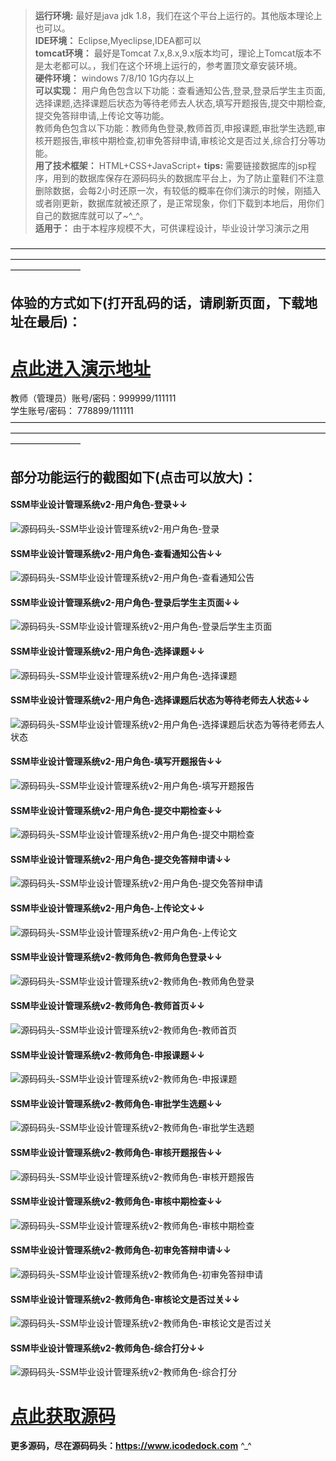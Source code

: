 >  **运行环境:** 最好是java jdk 1.8，我们在这个平台上运行的。其他版本理论上也可以。  
>  **IDE环境：** Eclipse,Myeclipse,IDEA都可以  
>  **tomcat环境：** 最好是Tomcat 7.x,8.x,9.x版本均可，理论上Tomcat版本不是太老都可以。，我们在这个环境上运行的，参考置顶文章安装环境。  
>  **硬件环境：** windows 7/8/10 1G内存以上  
>  **可以实现：** 
用户角色包含以下功能：查看通知公告,登录,登录后学生主页面,选择课题,选择课题后状态为等待老师去人状态,填写开题报告,提交中期检查,提交免答辩申请,上传论文等功能。  
教师角色包含以下功能：教师角色登录,教师首页,申报课题,审批学生选题,审核开题报告,审核中期检查,初审免答辩申请,审核论文是否过关,综合打分等功能。  
>  **用了技术框架：** HTML+CSS+JavaScript+
>  **tips:** 需要链接数据库的jsp程序，用到的数据库保存在源码码头的数据库平台上，为了防止童鞋们不注意删除数据，会每2小时还原一次，有较低的概率在你们演示的时候，刚插入或者刚更新，数据库就被还原了，是正常现象，你们下载到本地后，用你们自己的数据库就可以了~^_^。  
>  **适用于：** 由于本程序规模不大，可供课程设计，毕业设计学习演示之用  
  

————————————————————————————————————————————————————————————————————————————————
## 体验的方式如下(打开乱码的话，请刷新页面，下载地址在最后)：  
# <a  rel="nofollow"  href="http://demo.icodedock.com/graduation" target="_blank"><u>点此进入演示地址</u></a>
教师（管理员）账号/密码：999999/111111  
学生账号/密码： 778899/111111  
————————————————————————————————————————————————————————————————————————————————
## 部分功能运行的截图如下(点击可以放大)：
#### SSM毕业设计管理系统v2-用户角色-登录↓↓
![源码码头-SSM毕业设计管理系统v2-用户角色-登录](http://images.icodedock.com/JAVA/JAVAEE/SSM%E6%AF%95%E4%B8%9A%E8%AE%BE%E8%AE%A1%E7%AE%A1%E7%90%86%E7%B3%BB%E7%BB%9Fv2/%E7%94%A8%E6%88%B7%E8%A7%92%E8%89%B2/%E7%99%BB%E5%BD%95.png?imageView2/0/format/jpg/interlace/1/q/100|watermark/1/image/aHR0cDovL2ltYWdlcy5pY29kZWRvY2suY29tL21hcmsucG5n/dissolve/80/gravity/SouthEast/dx/10/dy/10|imageslim)
#### SSM毕业设计管理系统v2-用户角色-查看通知公告↓↓
![源码码头-SSM毕业设计管理系统v2-用户角色-查看通知公告](http://images.icodedock.com/JAVA/JAVAEE/SSM%E6%AF%95%E4%B8%9A%E8%AE%BE%E8%AE%A1%E7%AE%A1%E7%90%86%E7%B3%BB%E7%BB%9Fv2/%E7%94%A8%E6%88%B7%E8%A7%92%E8%89%B2/%E6%9F%A5%E7%9C%8B%E9%80%9A%E7%9F%A5%E5%85%AC%E5%91%8A.png?imageView2/0/format/jpg/interlace/1/q/100|watermark/1/image/aHR0cDovL2ltYWdlcy5pY29kZWRvY2suY29tL21hcmsucG5n/dissolve/80/gravity/SouthEast/dx/10/dy/10|imageslim)
#### SSM毕业设计管理系统v2-用户角色-登录后学生主页面↓↓
![源码码头-SSM毕业设计管理系统v2-用户角色-登录后学生主页面](http://images.icodedock.com/JAVA/JAVAEE/SSM%E6%AF%95%E4%B8%9A%E8%AE%BE%E8%AE%A1%E7%AE%A1%E7%90%86%E7%B3%BB%E7%BB%9Fv2/%E7%94%A8%E6%88%B7%E8%A7%92%E8%89%B2/%E7%99%BB%E5%BD%95%E5%90%8E%E5%AD%A6%E7%94%9F%E4%B8%BB%E9%A1%B5%E9%9D%A2.png?imageView2/0/format/jpg/interlace/1/q/100|watermark/1/image/aHR0cDovL2ltYWdlcy5pY29kZWRvY2suY29tL21hcmsucG5n/dissolve/80/gravity/SouthEast/dx/10/dy/10|imageslim)
#### SSM毕业设计管理系统v2-用户角色-选择课题↓↓
![源码码头-SSM毕业设计管理系统v2-用户角色-选择课题](http://images.icodedock.com/JAVA/JAVAEE/SSM%E6%AF%95%E4%B8%9A%E8%AE%BE%E8%AE%A1%E7%AE%A1%E7%90%86%E7%B3%BB%E7%BB%9Fv2/%E7%94%A8%E6%88%B7%E8%A7%92%E8%89%B2/%E9%80%89%E6%8B%A9%E8%AF%BE%E9%A2%98.png?imageView2/0/format/jpg/interlace/1/q/100|watermark/1/image/aHR0cDovL2ltYWdlcy5pY29kZWRvY2suY29tL21hcmsucG5n/dissolve/80/gravity/SouthEast/dx/10/dy/10|imageslim)
#### SSM毕业设计管理系统v2-用户角色-选择课题后状态为等待老师去人状态↓↓
![源码码头-SSM毕业设计管理系统v2-用户角色-选择课题后状态为等待老师去人状态](http://images.icodedock.com/JAVA/JAVAEE/SSM%E6%AF%95%E4%B8%9A%E8%AE%BE%E8%AE%A1%E7%AE%A1%E7%90%86%E7%B3%BB%E7%BB%9Fv2/%E7%94%A8%E6%88%B7%E8%A7%92%E8%89%B2/%E9%80%89%E6%8B%A9%E8%AF%BE%E9%A2%98%E5%90%8E%E7%8A%B6%E6%80%81%E4%B8%BA%E7%AD%89%E5%BE%85%E8%80%81%E5%B8%88%E5%8E%BB%E4%BA%BA%E7%8A%B6%E6%80%81.png?imageView2/0/format/jpg/interlace/1/q/100|watermark/1/image/aHR0cDovL2ltYWdlcy5pY29kZWRvY2suY29tL21hcmsucG5n/dissolve/80/gravity/SouthEast/dx/10/dy/10|imageslim)
#### SSM毕业设计管理系统v2-用户角色-填写开题报告↓↓
![源码码头-SSM毕业设计管理系统v2-用户角色-填写开题报告](http://images.icodedock.com/JAVA/JAVAEE/SSM%E6%AF%95%E4%B8%9A%E8%AE%BE%E8%AE%A1%E7%AE%A1%E7%90%86%E7%B3%BB%E7%BB%9Fv2/%E7%94%A8%E6%88%B7%E8%A7%92%E8%89%B2/%E5%A1%AB%E5%86%99%E5%BC%80%E9%A2%98%E6%8A%A5%E5%91%8A.png?imageView2/0/format/jpg/interlace/1/q/100|watermark/1/image/aHR0cDovL2ltYWdlcy5pY29kZWRvY2suY29tL21hcmsucG5n/dissolve/80/gravity/SouthEast/dx/10/dy/10|imageslim)
#### SSM毕业设计管理系统v2-用户角色-提交中期检查↓↓
![源码码头-SSM毕业设计管理系统v2-用户角色-提交中期检查](http://images.icodedock.com/JAVA/JAVAEE/SSM%E6%AF%95%E4%B8%9A%E8%AE%BE%E8%AE%A1%E7%AE%A1%E7%90%86%E7%B3%BB%E7%BB%9Fv2/%E7%94%A8%E6%88%B7%E8%A7%92%E8%89%B2/%E6%8F%90%E4%BA%A4%E4%B8%AD%E6%9C%9F%E6%A3%80%E6%9F%A5.png?imageView2/0/format/jpg/interlace/1/q/100|watermark/1/image/aHR0cDovL2ltYWdlcy5pY29kZWRvY2suY29tL21hcmsucG5n/dissolve/80/gravity/SouthEast/dx/10/dy/10|imageslim)
#### SSM毕业设计管理系统v2-用户角色-提交免答辩申请↓↓
![源码码头-SSM毕业设计管理系统v2-用户角色-提交免答辩申请](http://images.icodedock.com/JAVA/JAVAEE/SSM%E6%AF%95%E4%B8%9A%E8%AE%BE%E8%AE%A1%E7%AE%A1%E7%90%86%E7%B3%BB%E7%BB%9Fv2/%E7%94%A8%E6%88%B7%E8%A7%92%E8%89%B2/%E6%8F%90%E4%BA%A4%E5%85%8D%E7%AD%94%E8%BE%A9%E7%94%B3%E8%AF%B7.png?imageView2/0/format/jpg/interlace/1/q/100|watermark/1/image/aHR0cDovL2ltYWdlcy5pY29kZWRvY2suY29tL21hcmsucG5n/dissolve/80/gravity/SouthEast/dx/10/dy/10|imageslim)
#### SSM毕业设计管理系统v2-用户角色-上传论文↓↓
![源码码头-SSM毕业设计管理系统v2-用户角色-上传论文](http://images.icodedock.com/JAVA/JAVAEE/SSM%E6%AF%95%E4%B8%9A%E8%AE%BE%E8%AE%A1%E7%AE%A1%E7%90%86%E7%B3%BB%E7%BB%9Fv2/%E7%94%A8%E6%88%B7%E8%A7%92%E8%89%B2/%E4%B8%8A%E4%BC%A0%E8%AE%BA%E6%96%87.png?imageView2/0/format/jpg/interlace/1/q/100|watermark/1/image/aHR0cDovL2ltYWdlcy5pY29kZWRvY2suY29tL21hcmsucG5n/dissolve/80/gravity/SouthEast/dx/10/dy/10|imageslim)
#### SSM毕业设计管理系统v2-教师角色-教师角色登录↓↓
![源码码头-SSM毕业设计管理系统v2-教师角色-教师角色登录](http://images.icodedock.com/JAVA/JAVAEE/SSM%E6%AF%95%E4%B8%9A%E8%AE%BE%E8%AE%A1%E7%AE%A1%E7%90%86%E7%B3%BB%E7%BB%9Fv2/%E6%95%99%E5%B8%88%E8%A7%92%E8%89%B2/%E6%95%99%E5%B8%88%E8%A7%92%E8%89%B2%E7%99%BB%E5%BD%95.png?imageView2/0/format/jpg/interlace/1/q/100|watermark/1/image/aHR0cDovL2ltYWdlcy5pY29kZWRvY2suY29tL21hcmsucG5n/dissolve/80/gravity/SouthEast/dx/10/dy/10|imageslim)
#### SSM毕业设计管理系统v2-教师角色-教师首页↓↓
![源码码头-SSM毕业设计管理系统v2-教师角色-教师首页](http://images.icodedock.com/JAVA/JAVAEE/SSM%E6%AF%95%E4%B8%9A%E8%AE%BE%E8%AE%A1%E7%AE%A1%E7%90%86%E7%B3%BB%E7%BB%9Fv2/%E6%95%99%E5%B8%88%E8%A7%92%E8%89%B2/%E6%95%99%E5%B8%88%E9%A6%96%E9%A1%B5.png?imageView2/0/format/jpg/interlace/1/q/100|watermark/1/image/aHR0cDovL2ltYWdlcy5pY29kZWRvY2suY29tL21hcmsucG5n/dissolve/80/gravity/SouthEast/dx/10/dy/10|imageslim)
#### SSM毕业设计管理系统v2-教师角色-申报课题↓↓
![源码码头-SSM毕业设计管理系统v2-教师角色-申报课题](http://images.icodedock.com/JAVA/JAVAEE/SSM%E6%AF%95%E4%B8%9A%E8%AE%BE%E8%AE%A1%E7%AE%A1%E7%90%86%E7%B3%BB%E7%BB%9Fv2/%E6%95%99%E5%B8%88%E8%A7%92%E8%89%B2/%E7%94%B3%E6%8A%A5%E8%AF%BE%E9%A2%98.png?imageView2/0/format/jpg/interlace/1/q/100|watermark/1/image/aHR0cDovL2ltYWdlcy5pY29kZWRvY2suY29tL21hcmsucG5n/dissolve/80/gravity/SouthEast/dx/10/dy/10|imageslim)
#### SSM毕业设计管理系统v2-教师角色-审批学生选题↓↓
![源码码头-SSM毕业设计管理系统v2-教师角色-审批学生选题](http://images.icodedock.com/JAVA/JAVAEE/SSM%E6%AF%95%E4%B8%9A%E8%AE%BE%E8%AE%A1%E7%AE%A1%E7%90%86%E7%B3%BB%E7%BB%9Fv2/%E6%95%99%E5%B8%88%E8%A7%92%E8%89%B2/%E5%AE%A1%E6%89%B9%E5%AD%A6%E7%94%9F%E9%80%89%E9%A2%98.png?imageView2/0/format/jpg/interlace/1/q/100|watermark/1/image/aHR0cDovL2ltYWdlcy5pY29kZWRvY2suY29tL21hcmsucG5n/dissolve/80/gravity/SouthEast/dx/10/dy/10|imageslim)
#### SSM毕业设计管理系统v2-教师角色-审核开题报告↓↓
![源码码头-SSM毕业设计管理系统v2-教师角色-审核开题报告](http://images.icodedock.com/JAVA/JAVAEE/SSM%E6%AF%95%E4%B8%9A%E8%AE%BE%E8%AE%A1%E7%AE%A1%E7%90%86%E7%B3%BB%E7%BB%9Fv2/%E6%95%99%E5%B8%88%E8%A7%92%E8%89%B2/%E5%AE%A1%E6%A0%B8%E5%BC%80%E9%A2%98%E6%8A%A5%E5%91%8A.png?imageView2/0/format/jpg/interlace/1/q/100|watermark/1/image/aHR0cDovL2ltYWdlcy5pY29kZWRvY2suY29tL21hcmsucG5n/dissolve/80/gravity/SouthEast/dx/10/dy/10|imageslim)
#### SSM毕业设计管理系统v2-教师角色-审核中期检查↓↓
![源码码头-SSM毕业设计管理系统v2-教师角色-审核中期检查](http://images.icodedock.com/JAVA/JAVAEE/SSM%E6%AF%95%E4%B8%9A%E8%AE%BE%E8%AE%A1%E7%AE%A1%E7%90%86%E7%B3%BB%E7%BB%9Fv2/%E6%95%99%E5%B8%88%E8%A7%92%E8%89%B2/%E5%AE%A1%E6%A0%B8%E4%B8%AD%E6%9C%9F%E6%A3%80%E6%9F%A5.png?imageView2/0/format/jpg/interlace/1/q/100|watermark/1/image/aHR0cDovL2ltYWdlcy5pY29kZWRvY2suY29tL21hcmsucG5n/dissolve/80/gravity/SouthEast/dx/10/dy/10|imageslim)
#### SSM毕业设计管理系统v2-教师角色-初审免答辩申请↓↓
![源码码头-SSM毕业设计管理系统v2-教师角色-初审免答辩申请](http://images.icodedock.com/JAVA/JAVAEE/SSM%E6%AF%95%E4%B8%9A%E8%AE%BE%E8%AE%A1%E7%AE%A1%E7%90%86%E7%B3%BB%E7%BB%9Fv2/%E6%95%99%E5%B8%88%E8%A7%92%E8%89%B2/%E5%88%9D%E5%AE%A1%E5%85%8D%E7%AD%94%E8%BE%A9%E7%94%B3%E8%AF%B7.png?imageView2/0/format/jpg/interlace/1/q/100|watermark/1/image/aHR0cDovL2ltYWdlcy5pY29kZWRvY2suY29tL21hcmsucG5n/dissolve/80/gravity/SouthEast/dx/10/dy/10|imageslim)
#### SSM毕业设计管理系统v2-教师角色-审核论文是否过关↓↓
![源码码头-SSM毕业设计管理系统v2-教师角色-审核论文是否过关](http://images.icodedock.com/JAVA/JAVAEE/SSM%E6%AF%95%E4%B8%9A%E8%AE%BE%E8%AE%A1%E7%AE%A1%E7%90%86%E7%B3%BB%E7%BB%9Fv2/%E6%95%99%E5%B8%88%E8%A7%92%E8%89%B2/%E5%AE%A1%E6%A0%B8%E8%AE%BA%E6%96%87%E6%98%AF%E5%90%A6%E8%BF%87%E5%85%B3.png?imageView2/0/format/jpg/interlace/1/q/100|watermark/1/image/aHR0cDovL2ltYWdlcy5pY29kZWRvY2suY29tL21hcmsucG5n/dissolve/80/gravity/SouthEast/dx/10/dy/10|imageslim)
#### SSM毕业设计管理系统v2-教师角色-综合打分↓↓
![源码码头-SSM毕业设计管理系统v2-教师角色-综合打分](http://images.icodedock.com/JAVA/JAVAEE/SSM%E6%AF%95%E4%B8%9A%E8%AE%BE%E8%AE%A1%E7%AE%A1%E7%90%86%E7%B3%BB%E7%BB%9Fv2/%E6%95%99%E5%B8%88%E8%A7%92%E8%89%B2/%E7%BB%BC%E5%90%88%E6%89%93%E5%88%86.png?imageView2/0/format/jpg/interlace/1/q/100|watermark/1/image/aHR0cDovL2ltYWdlcy5pY29kZWRvY2suY29tL21hcmsucG5n/dissolve/80/gravity/SouthEast/dx/10/dy/10|imageslim)
# <a rel="nofollow" href="http://www.icodedock.com/article/a108" target="_blank"><u>点此获取源码</u></a>
**更多源码，尽在源码码头：<a href="https://www.icodedock.com">https://www.icodedock.com<a>** ^_^
<p style="display:none"  >本源码关键字：毕业设计管理 选题管理 答辩管理 论文管理 选择导师 评价管理 开题报告 考核 swing 窗体 网页 毕业设计 课程设计 web 网站 程序 软件 管理系统 gui</p>
